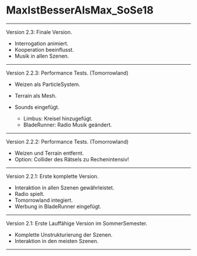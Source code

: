 ﻿# MaxIstBesserAlsMax_SoSe18

***********************************************

Version 2.3:
Finale Version.
- Interrogation animiert.
- Kooperation beeinflusst.
- Musik in allen Szenen.

***********************************************

Version 2.2.3:
Performance Tests. (Tomorrowland)

- Weizen als ParticleSystem.
- Terrain als Mesh.
- Sounds eingefügt.

    - Limbus: Kreisel hinzugefügt.
    - BladeRunner: Radio Musik geändert.

***********************************************

Version 2.2.2:
Performance Tests. (Tomorrowland)

- Weizen und Terrain entfernt.
- Option: Collider des Rätsels zu Rechenintensiv!

***********************************************

Version 2.2.1:
Erste komplette Version.

- Interaktion in allen Szenen gewährleistet.
- Radio spielt.
- Tomorrowland integiert. 
- Werbung in BladeRunner eingefügt.

***********************************************

Version 2.1:
Erste Lauffähige Version im SommerSemester. 
- Komplette Unstrukturierung der Szenen.
- Interaktion in den meisten Szenen.

***********************************************